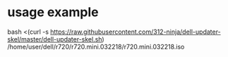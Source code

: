 # usage example
bash <(curl -s https://raw.githubusercontent.com/312-ninja/dell-updater-skel/master/dell-updater-skel.sh) /home/user/dell/r720/r720.mini.032218/r720.mini.032218.iso
